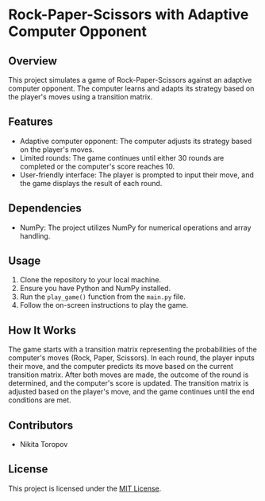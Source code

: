 # Rock-Paper-Scissors with Adaptive Computer Opponent
## Overview
This project simulates a game of Rock-Paper-Scissors against an adaptive computer opponent. The computer learns and adapts its strategy based on the player's moves using a transition matrix.

## Features
- Adaptive computer opponent: The computer adjusts its strategy based on the player's moves.
- Limited rounds: The game continues until either 30 rounds are completed or the computer's score reaches 10.
- User-friendly interface: The player is prompted to input their move, and the game displays the result of each round.
## Dependencies
- NumPy: The project utilizes NumPy for numerical operations and array handling.
## Usage
1. Clone the repository to your local machine.
2. Ensure you have Python and NumPy installed.
3. Run the `play_game()` function from the `main.py` file.
4. Follow the on-screen instructions to play the game.
## How It Works
The game starts with a transition matrix representing the probabilities of the computer's moves (Rock, Paper, Scissors).
In each round, the player inputs their move, and the computer predicts its move based on the current transition matrix.
After both moves are made, the outcome of the round is determined, and the computer's score is updated.
The transition matrix is adjusted based on the player's move, and the game continues until the end conditions are met.
## Contributors
- Nikita Toropov
## License
This project is licensed under the <a href="https://opensource.org/licenses/MIT">MIT License</a>.